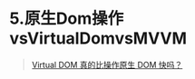 # 5.原生Dom操作vsVirtualDomvsMVVM
> [Virtual DOM 真的比操作原生 DOM 快吗？](https://github.com/Advanced-Frontend/Daily-Interview-Question/issues/47)